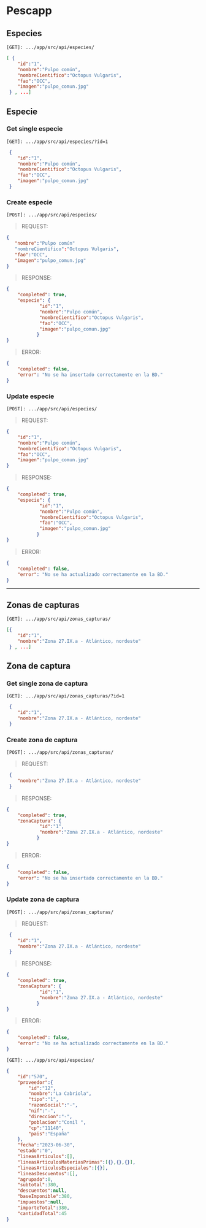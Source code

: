 # Pescapp

## Especies

`[GET]: .../app/src/api/especies/`

```json
[ { 	
	"id":"1",
	"nombre":"Pulpo común",
	"nombreCientifico":"Octopus Vulgaris",
	"fao":"OCC",
	"imagen":"pulpo_comun.jpg" 
 } , ...]
```

## Especie

### **Get** single especie

`[GET]: .../app/src/api/especies/?id=1`

```json
 { 	
	"id":"1",
	"nombre":"Pulpo común",
	"nombreCientifico":"Octopus Vulgaris",
	"fao":"OCC",
	"imagen":"pulpo_comun.jpg" 
 } 
```

### **Create** especie

`[POST]: .../app/src/api/especies/`

> REQUEST:

 ```json
{ 	
	"nombre":"Pulpo común"
	"nombreCientifico":"Octopus Vulgaris",
	"fao":"OCC",
	"imagen":"pulpo_comun.jpg"
} 
```
> RESPONSE:

```json
{
	"completed": true,
	"especie": { 	
			"id":"1",
			"nombre":"Pulpo común",
			"nombreCientifico":"Octopus Vulgaris",
			"fao":"OCC",
			"imagen":"pulpo_comun.jpg"
		   }
}
```

> ERROR:

```json
{
	"completed": false,
	"error": "No se ha insertado correctamente en la BD."
}
```

### **Update** especie

`[POST]: .../app/src/api/especies/`

> REQUEST:

```json
{ 	
	"id":"1",
	"nombre":"Pulpo común",
	"nombreCientifico":"Octopus Vulgaris",
	"fao":"OCC",
	"imagen":"pulpo_comun.jpg"
} 
```

> RESPONSE:

```json
{
	"completed": true,
	"especie": { 	
			"id":"1",
			"nombre":"Pulpo común",
			"nombreCientifico":"Octopus Vulgaris",
			"fao":"OCC",
			"imagen":"pulpo_comun.jpg"
		   }
}
```

> ERROR:

```json
{
	"completed": false,
	"error": "No se ha actualizado correctamente en la BD."
}
```

------------

## Zonas de capturas

`[GET]: .../app/src/api/zonas_capturas/`

```json
[{
	"id":"1",
	"nombre":"Zona 27.IX.a - Atlántico, nordeste"
 } , ...]
```

## Zona de captura

### **Get** single zona de captura


`[GET]: .../app/src/api/zonas_capturas/?id=1`

```json
 {
	"id":"1",
	"nombre":"Zona 27.IX.a - Atlántico, nordeste"
 } 
```

### **Create** zona de captura

`[POST]: .../app/src/api/zonas_capturas/`

> REQUEST:

```json
 {
	"nombre":"Zona 27.IX.a - Atlántico, nordeste"
 } 
```

> RESPONSE:

```json
{
	"completed": true,
	"zonaCaptura": { 	
			"id":"1",
			"nombre":"Zona 27.IX.a - Atlántico, nordeste"
		   }
}
```

> ERROR:

```json
{
	"completed": false,
	"error": "No se ha insertado correctamente en la BD."
}
```

### **Update** zona de captura

`[POST]: .../app/src/api/zonas_capturas/`

> REQUEST:

```json
 {
	"id":"1",
	"nombre":"Zona 27.IX.a - Atlántico, nordeste"
 } 
```

> RESPONSE:

```json
{
	"completed": true,
	"zonaCaptura": { 	
			"id":"1",
			"nombre":"Zona 27.IX.a - Atlántico, nordeste"
		   }
}
```

> ERROR:

```json
{
	"completed": false,
	"error": "No se ha actualizado correctamente en la BD."
}
```


`[GET]: .../app/src/api/especies/`

```json
{
	"id":"570",
	"proveedor":{
		"id":"12",
		"nombre":"La Cabriola",
		"tipo":"1",
		"razonSocial":"-",
		"nif":"-",
		"direccion":"-",
		"poblacion":"Conil ",
		"cp":"11140",
		"pais":"España"
	},
	"fecha":"2023-06-30",
	"estado":"0",
	"lineasArticulos":[],
	"lineasArticulosMateriasPrimas":[{},{},{}],
	"lineasArticulosEspeciales":[{}],
	"lineasDescuentos":[],
	"agrupado":0,
	"subtotal":380,
	"descuentos":null,
	"baseImponible":380,
	"impuestos":null,
	"importeTotal":380,
	"cantidadTotal":45
}
```
